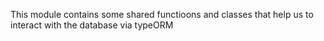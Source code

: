 This module contains some shared functioons and classes that help us to interact with the database via typeORM
